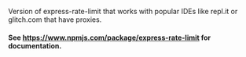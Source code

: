 Version of express-rate-limit that works with popular IDEs like repl.it or glitch.com that have proxies.
#### See https://www.npmjs.com/package/express-rate-limit for documentation.
